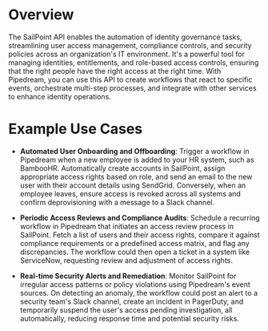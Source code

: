 # Overview

The SailPoint API enables the automation of identity governance tasks, streamlining user access management, compliance controls, and security policies across an organization's IT environment. It's a powerful tool for managing identities, entitlements, and role-based access controls, ensuring that the right people have the right access at the right time. With Pipedream, you can use this API to create workflows that react to specific events, orchestrate multi-step processes, and integrate with other services to enhance identity operations.

# Example Use Cases

- **Automated User Onboarding and Offboarding**: Trigger a workflow in Pipedream when a new employee is added to your HR system, such as BambooHR. Automatically create accounts in SailPoint, assign appropriate access rights based on role, and send an email to the new user with their account details using SendGrid. Conversely, when an employee leaves, ensure access is revoked across all systems and confirm deprovisioning with a message to a Slack channel.

- **Periodic Access Reviews and Compliance Audits**: Schedule a recurring workflow in Pipedream that initiates an access review process in SailPoint. Fetch a list of users and their access rights, compare it against compliance requirements or a predefined access matrix, and flag any discrepancies. The workflow could then open a ticket in a system like ServiceNow, requesting review and adjustment of access rights.

- **Real-time Security Alerts and Remediation**: Monitor SailPoint for irregular access patterns or policy violations using Pipedream's event sources. On detecting an anomaly, the workflow could post an alert to a security team's Slack channel, create an incident in PagerDuty, and temporarily suspend the user's access pending investigation, all automatically, reducing response time and potential security risks.

